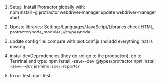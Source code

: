 1. Setup. Install Protractor globally with:   
    npm install -g protractor
    webdriver-manager update
    webdriver-manager start
   
2. Update libraries:
    Settings/Languages/JavaScript/Libraries
    check HTML, protractor/node_modules, @types/node
    
3. update config file:
    compare with prot.conf.js and add everything that is missing

4. install devDependencies (they do not go to the production),
    go to Terminal and type:
    npm install -save--dev @types/protractor
    npm install -save--dev jasmine-spec-reporter
    
5. to run test: npm test
